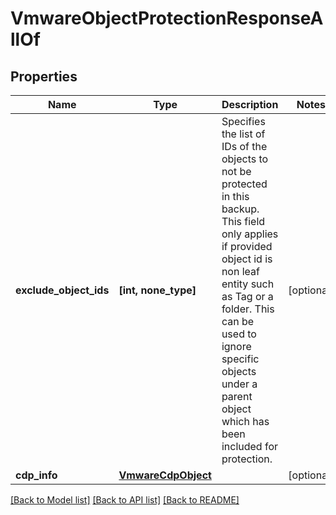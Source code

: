 # VmwareObjectProtectionResponseAllOf


## Properties
Name | Type | Description | Notes
------------ | ------------- | ------------- | -------------
**exclude_object_ids** | **[int, none_type]** | Specifies the list of IDs of the objects to not be protected in this backup. This field only applies if provided object id is non leaf entity such as Tag or a folder. This can be used to ignore specific objects under a parent object which has been included for protection. | [optional] 
**cdp_info** | [**VmwareCdpObject**](VmwareCdpObject.md) |  | [optional] 

[[Back to Model list]](../README.md#documentation-for-models) [[Back to API list]](../README.md#documentation-for-api-endpoints) [[Back to README]](../README.md)



